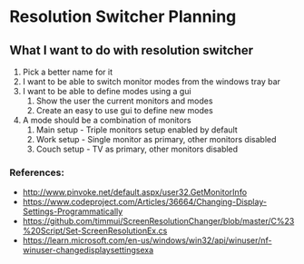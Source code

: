 # Resolution Switcher Planning

## What I want to do with resolution switcher

1. Pick a better name for it
2. I want to be able to switch monitor modes from the windows tray bar
3. I want to be able to define modes using a gui
   1. Show the user the current monitors and modes
   2. Create an easy to use gui to define new modes
4. A mode should be a combination of monitors
   1. Main setup - Triple monitors setup enabled by default
   2. Work setup - Single monitor as primary, other monitors disabled
   3. Couch setup - TV as primary, other monitors disabled

### References:

- http://www.pinvoke.net/default.aspx/user32.GetMonitorInfo
- https://www.codeproject.com/Articles/36664/Changing-Display-Settings-Programmatically
- https://github.com/timmui/ScreenResolutionChanger/blob/master/C%23%20Script/Set-ScreenResolutionEx.cs
- https://learn.microsoft.com/en-us/windows/win32/api/winuser/nf-winuser-changedisplaysettingsexa

